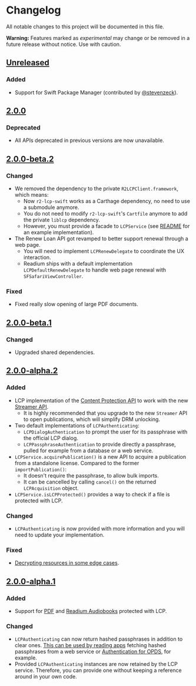 # Changelog

All notable changes to this project will be documented in this file.

**Warning:** Features marked as *experimental* may change or be removed in a future release without notice. Use with caution.

## [Unreleased]

### Added

* Support for Swift Package Manager (contributed by [@stevenzeck](https://github.com/readium/r2-lcp-swift/pull/121)).

## [2.0.0]

### Deprecated

* All APIs deprecated in previous versions are now unavailable.


## [2.0.0-beta.2]

### Changed

* We removed the dependency to the private `R2LCPClient.framework`, which means:
    * Now `r2-lcp-swift` works as a Carthage dependency, no need to use a submodule anymore.
    * You do not need to modify `r2-lcp-swift`'s `Cartfile` anymore to add the private `liblcp` dependency.
    * However, you must provide a facade to `LCPService` (see [README](README.md) for an example implementation).
* The Renew Loan API got revamped to better support renewal through a web page.
    * You will need to implement `LCPRenewDelegate` to coordinate the UX interaction.
    * Readium ships with a default implementation `LCPDefaultRenewDelegate` to handle web page renewal with `SFSafariViewController`.

### Fixed

* Fixed really slow opening of large PDF documents.


## [2.0.0-beta.1]

### Changed

* Upgraded shared dependencies.


## [2.0.0-alpha.2]

### Added

* LCP implementation of the [Content Protection API](https://readium.org/architecture/proposals/006-content-protection) to work with the new [Streamer API](https://readium.org/architecture/proposals/005-streamer-api).
  * It is highly recommended that you upgrade to the new `Streamer` API to open publications, which will simplify DRM unlocking.
* Two default implementations of `LCPAuthenticating`:
  * `LCPDialogAuthentication` to prompt the user for its passphrase with the official LCP dialog.
  * `LCPPassphraseAuthentication` to provide directly a passphrase, pulled for example from a database or a web service.
* `LCPService.acquirePublication()` is a new API to acquire a publication from a standalone license. Compared to the former `importPublication()`:
  * It doesn't require the passphrase, to allow bulk imports.
  * It can be cancelled by calling `cancel()` on the returned `LCPAcquisition` object.
* `LCPService.isLCPProtected()` provides a way to check if a file is protected with LCP.

### Changed

* `LCPAuthenticating` is now provided with more information and you will need to update your implementation.

### Fixed

* [Decrypting resources in some edge cases](https://github.com/readium/r2-lcp-swift/pull/94).


## [2.0.0-alpha.1]

### Added

* Support for [PDF](https://readium.org/lcp-specs/notes/lcp-for-pdf.html) and [Readium Audiobooks](https://readium.org/lcp-specs/notes/lcp-for-audiobooks.html) protected with LCP.

### Changed

* `LCPAuthenticating` can now return hashed passphrases in addition to clear ones. [This can be used by reading apps](https://github.com/readium/r2-lcp-swift/pull/75) fetching hashed passphrases from a web service or [Authentication for OPDS](https://readium.org/lcp-specs/notes/lcp-key-retrieval.html), for example.
* Provided `LCPAuthenticating` instances are now retained by the LCP service. Therefore, you can provide one without keeping a reference around in your own code.


[unreleased]: https://github.com/readium/r2-lcp-swift/compare/master...HEAD
[2.0.0-alpha.1]: https://github.com/readium/r2-lcp-swift/compare/1.2.3...2.0.0-alpha.1
[2.0.0-alpha.2]: https://github.com/readium/r2-lcp-swift/compare/2.0.0-alpha.1...2.0.0-alpha.2
[2.0.0-beta.1]: https://github.com/readium/r2-lcp-swift/compare/2.0.0-alpha.2...2.0.0-beta.1
[2.0.0-beta.2]: https://github.com/readium/r2-lcp-swift/compare/2.0.0-beta.1...2.0.0-beta.2
[2.0.0]: https://github.com/readium/r2-lcp-swift/compare/2.0.0-beta.2...2.0.0
